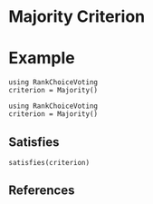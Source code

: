 # Majority Criterion

# Example

```@setup majority_criterion
using RankChoiceVoting
criterion = Majority()
```

```@example majority_criterion
using RankChoiceVoting
criterion = Majority()
```


## Satisfies

```@example majority_criterion
satisfies(criterion)
```

## References

